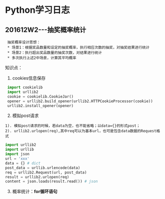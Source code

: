 # Python学习日志

## **201612W2---抽奖概率统计**
```
 抽奖概率设计思想：
 * 场景1：根据奖品数量和设定的抽奖概率，执行相应次数的抽奖，对抽奖结果进行统计
 * 场景2：执行超出奖品数量的抽奖次数，对结果进行统计
 * 多次执行上述2中场景，计算其平均概率
```
 知识点：
 1. cookies信息保存
```python
 import cookielib
 import urllib2
 cookie = cookielib.CookieJar()
 opener = urllib2.build_opener(urllib2.HTTPCookieProcessor(cookie))
 urllib2.install_opener(opener) 
```

 2. 模拟post请求
 ```
 1). 模拟post请求的时候，若data为空，也不能省略；以data={}的形式post；
 2). urllib2.urlopen(req),其中req可以为基本url，也可是包含data数据的Request格式
 ```
 
 ```python
 import urllib2
 import urllib
 import json
 url = 'xxx'
 data = {} # dict
 post_data = urllib.urlencode(data)
 req = urllib2.Request(url, post_data)
 result = urllib2.urlopen(req)
 content = json.loads(result.read()) # json
 ```
 
 3. 概率统计：**for循环语句**

